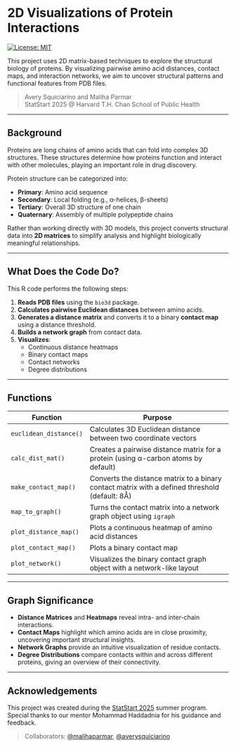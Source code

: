 # 2D Visualizations of Protein Interactions

[![License: MIT](https://img.shields.io/badge/License-MIT-yellow.svg)](https://opensource.org/licenses/MIT)

This project uses 2D matrix-based techniques to explore the structural biology of proteins. By visualizing pairwise amino acid distances, contact maps, and interaction networks, we aim to uncover structural patterns and functional features from PDB files.

> Avery Squiciarino and Maliha Parmar  
> StatStart 2025 @ Harvard T.H. Chan School of Public Health

---

## Background

Proteins are long chains of amino acids that can fold into complex 3D structures. These structures determine how proteins function and interact with other molecules, playing an important role in drug discovery.

Protein structure can be categorized into:
- **Primary**: Amino acid sequence
- **Secondary**: Local folding (e.g., α-helices, β-sheets)
- **Tertiary**: Overall 3D structure of one chain
- **Quaternary**: Assembly of multiple polypeptide chains

Rather than working directly with 3D models, this project converts structural data into **2D matrices** to simplify analysis and highlight biologically meaningful relationships.

---

## What Does the Code Do?

This R code performs the following steps:

1. **Reads PDB files** using the `bio3d` package.
2. **Calculates pairwise Euclidean distances** between amino acids.
3. **Generates a distance matrix** and converts it to a binary **contact map** using a distance threshold.
4. **Builds a network graph** from contact data.
5. **Visualizes**:
   - Continuous distance heatmaps
   - Binary contact maps
   - Contact networks
   - Degree distributions

---

## Functions

| Function            | Purpose |
|---------------------|---------|
| `euclidean_distance()`| Calculates 3D Euclidean distance between two coordinate vectors |
| `calc_dist_mat()`     | Creates a pairwise distance matrix for a protein (using α-carbon atoms by default) |
| `make_contact_map()`  | Converts the distance matrix to a binary contact matrix with a defined threshold (default: 8Å) |
| `map_to_graph()`      | Turns the contact matrix into a network graph object using `igraph` |
| `plot_distance_map()` | Plots a continuous heatmap of amino acid distances |
| `plot_contact_map()`  | Plots a binary contact map |
| `plot_network()`      | Visualizes the binary contact graph object with a network-like layout |

---

## Graph Significance

- **Distance Matrices** and **Heatmaps** reveal intra- and inter-chain interactions.
- **Contact Maps** highlight which amino acids are in close proximity, uncovering important structural insights.
- **Network Graphs** provide an intuitive visualization of residue contacts.
- **Degree Distributions** compare contacts within and across different proteins, giving an overview of their connectivity.

---

## Acknowledgements

This project was created during the [StatStart 2025](https://hsph.harvard.edu/fellowship-special-program/statstart/) summer program.  
Special thanks to our mentor Mohammad Haddadnia for his guidance and feedback.

> Collaborators: [@malihaparmar](https://github.com/malihaparmar), [@averysquiciarino](https://github.com/YOUR-USERNAME)

